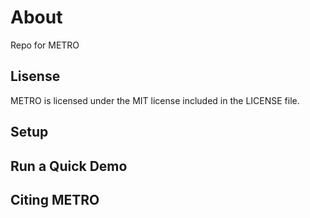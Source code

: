# About
Repo for METRO


## Lisense
METRO is licensed under the MIT license included in the LICENSE file.


## Setup


## Run a Quick Demo

## Citing METRO